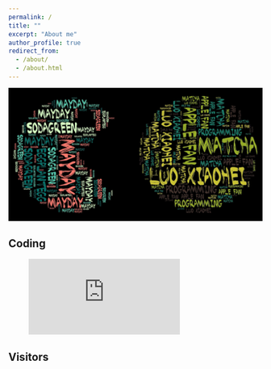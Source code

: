 ```yaml
---
permalink: /
title: ""
excerpt: "About me"
author_profile: true
redirect_from:
  - /about/
  - /about.html
---
```


<div style="display: flex; flex-direction: column; align-items: center; justify-content: center;">
  <div name="airvisual_widget" key="jcEphPxP5Kcfr54hv"></div>
  <script type="text/javascript" src="https://www.airvisual.com/scripts/widget_v2.0.js"></script>
</div>

<img src="/images/about.jpeg" alt="about me"/>

## Coding

<figure><embed src="https://wakatime.com/share/@saoyan/aa20caea-daa0-4689-9196-8d1cb41abf6a.svg"></embed></figure>

## Visitors

<script type="text/javascript" src="//rf.revolvermaps.com/0/0/4.js?i=5ju0mq2abj3&amp;m=0&amp;h=256&amp;c=ff0000&amp;r=0" async="async"></script>
